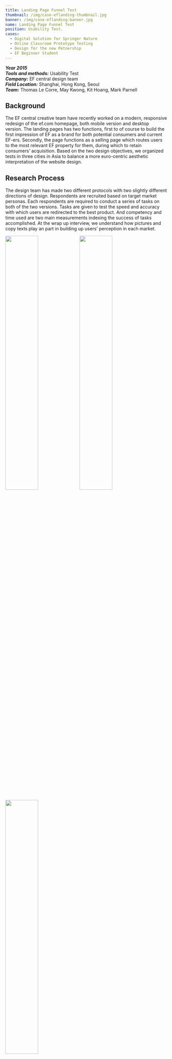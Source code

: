 ```yaml
---
title: Landing Page Funnel Test
thumbnail: /img/case-eflanding-thumbnail.jpg
banner: /img/case-eflanding-banner.jpg
name: Landing Page Funnel Test
position: Usability Test.
cases:
  - Digital Solution for Springer Nature
  - Online Classroom Prototype Testing
  - Design for the new Petnership
  - EF Beginner Student
---
```

***Year 2015*** \
***Tools and methods:*** Usability Test \
***Company:*** EF central design team\
***Field Location:*** Shanghai, Hong Kong, Seoul\
***Team:*** Thomas Le Corre, May Kwong, Kit Hoang, Mark Parnell

## Background

The EF central creative team have recently worked on a modern, responsive redesign of the ef.com homepage, both mobile version and desktop version. The landing pages has two functions, first to of course to build the first impression of EF as a brand for both potential consumers and current EF-ers. Secondly, the page functions as a selling page which routes users to the most relevant EF property for them, during which to retain consumers’ acquisition. Based on the two design objectives, we organized tests in three cities in Asia to balance a more euro-centric aesthetic interpretation of the website design.

## Research Process

The design team has made two different protocols with two slightly different directions of design. Respondents are recruited based on target market personas. Each respondents are required to conduct a series of tasks on both of the two versions. Tasks are given to test the speed and accuracy with which users are redirected to the best product. And competency and time used are two main measurements indexing the success of tasks accomplished. At the wrap up interview, we understand how pictures and copy texts play an part in building up users’ perception in each market.

<img src="/img/case-eflanding-2.jpg" style="width:45%" index="" />

<img src="/img/case-eflanding-1.png" style="width:45%" index="" />

<img src="/img/case-eflanding-3.jpg" style="width:45%" index="1" />